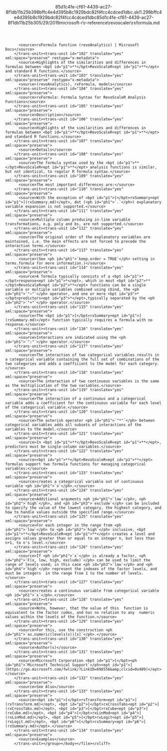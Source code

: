 <?xml version="1.0"?><xliff version="1.2" xmlns="urn:oasis:names:tc:xliff:document:1.2" xmlns:xsi="http://www.w3.org/2001/XMLSchema-instance" xsi:schemaLocation="urn:oasis:names:tc:xliff:document:1.2 xliff-core-1.2-transitional.xsd"><file datatype="xml" original="rxformula.md" source-language="en-US" target-language="en-US"><header><tool tool-id="mdxliff" tool-name="mdxliff" tool-version="1.0-8ab897d" tool-company="Microsoft" /><xliffext:skl_file_name xmlns:xliffext="urn:microsoft:content:schema:xliffextensions">85d1c4fe-cf61-4439-ac27-8f1db11b25b398bffc4e4d395b8c1929bdc82f4fcc4cdced1dbc.skl</xliffext:skl_file_name><xliffext:version xmlns:xliffext="urn:microsoft:content:schema:xliffextensions">1.2</xliffext:version><xliffext:ms.openlocfilehash xmlns:xliffext="urn:microsoft:content:schema:xliffextensions">98bffc4e4d395b8c1929bdc82f4fcc4cdced1dbc</xliffext:ms.openlocfilehash><xliffext:ms.sourcegitcommit xmlns:xliffext="urn:microsoft:content:schema:xliffextensions">85d1c4fe-cf61-4439-ac27-8f1db11b25b3</xliffext:ms.sourcegitcommit><xliffext:ms.lasthandoff xmlns:xliffext="urn:microsoft:content:schema:xliffextensions">05/29/2019</xliffext:ms.lasthandoff><xliffext:ms.openlocfilepath xmlns:xliffext="urn:microsoft:content:schema:xliffextensions">microsoft-r\r-reference\revoscaler\rxformula.md</xliffext:ms.openlocfilepath></header><body><group id="content" extype="content"><trans-unit id="101" translate="yes" xml:space="preserve" restype="x-metadata">
          <source>rxFormula function (revoAnalytics) | Microsoft Docs</source>
        </trans-unit><trans-unit id="102" translate="yes" xml:space="preserve" restype="x-metadata">
          <source>Highlights of the similarities and differences in formulas between <bpt id="p1">**</bpt>RevoScaleR<ept id="p1">**</ept> and standard R functions.</source>
        </trans-unit><trans-unit id="103" translate="yes" xml:space="preserve" restype="x-metadata">
          <source>(revoAnalytics), rxFormula, models</source>
        </trans-unit><trans-unit id="104" translate="yes" xml:space="preserve">
          <source>rxFormula: Formula Syntax for RevoScaleR Analysis Functions</source>
        </trans-unit><trans-unit id="105" translate="yes" xml:space="preserve">
          <source>Description</source>
        </trans-unit><trans-unit id="106" translate="yes" xml:space="preserve">
          <source>Highlights of the similarities and differences in formulas between <bpt id="p1">**</bpt>RevoScaleR<ept id="p1">**</ept> and standard R functions.</source>
        </trans-unit><trans-unit id="107" translate="yes" xml:space="preserve">
          <source>Details</source>
        </trans-unit><trans-unit id="108" translate="yes" xml:space="preserve">
          <source>The formula syntax used by the <bpt id="p1">**</bpt>RevoScaleR<ept id="p1">**</ept> analysis functions is similar, but not identical, to regular R formula syntax.</source>
        </trans-unit><trans-unit id="109" translate="yes" xml:space="preserve">
          <source>The most important differences are:</source>
        </trans-unit><trans-unit id="110" translate="yes" xml:space="preserve">
          <source>With the exception of <bpt id="p1">[</bpt>rxSummary<ept id="p1">](rxSummary.md)</ept>, dot (<ph id="ph1">`.`</ph>) explanatory variable expansion is not supported.</source>
        </trans-unit><trans-unit id="111" translate="yes" xml:space="preserve">
          <source>Multiple column producing in-line variable transformations, e.g. poly and bs, are not supported.</source>
        </trans-unit><trans-unit id="112" translate="yes" xml:space="preserve">
          <source>The original order of the explanatory variables are maintained, i.e. the main effects are not forced to precede the interaction terms.</source>
        </trans-unit><trans-unit id="113" translate="yes" xml:space="preserve">
          <source>(See <ph id="ph1">`keep.order = TRUE`</ph> setting in terms.formula for more information.)</source>
        </trans-unit><trans-unit id="114" translate="yes" xml:space="preserve">
          <source>A formula typically consists of a <bpt id="p1">*</bpt>response<ept id="p1">*</ept>, which in most <bpt id="p2">**</bpt>RevoScaleR<ept id="p2">**</ept> functions can be a single variable or multiple variables combined using cbind, the <ph id="ph1">`"~"`</ph> operator, and one or more <bpt id="p3">*</bpt>predictors<ept id="p3">*</ept>,typically separated by the <ph id="ph2">`"+"`</ph> operator.</source>
        </trans-unit><trans-unit id="115" translate="yes" xml:space="preserve">
          <source>The <bpt id="p1">[</bpt>rxSummary<ept id="p1">](rxSummary.md)</ept> function typically requires a formula with no response.</source>
        </trans-unit><trans-unit id="116" translate="yes" xml:space="preserve">
          <source>Interactions are indicated using the <ph id="ph1">`":"`</ph> operator.</source>
        </trans-unit><trans-unit id="117" translate="yes" xml:space="preserve">
          <source>The interaction of two categorical variables results in a categorical variable containing the full set of combinations of the two categories and adds a coefficient to the model for each category.</source>
        </trans-unit><trans-unit id="118" translate="yes" xml:space="preserve">
          <source>The interaction of two continuous variables is the same as the multiplication of the two variables.</source>
        </trans-unit><trans-unit id="119" translate="yes" xml:space="preserve">
          <source>The interaction of a continuous and a categorical variable adds a coefficient for the continuous variable for each level of the categorical variable.</source>
        </trans-unit><trans-unit id="120" translate="yes" xml:space="preserve">
          <source>The asterisk operator <ph id="ph1">`"*"`</ph> between categorical variables adds all subsets of interactions of the variables to the model.</source>
        </trans-unit><trans-unit id="121" translate="yes" xml:space="preserve">
          <source>In <bpt id="p1">**</bpt>RevoScaleR<ept id="p1">**</ept>, predictors must be single-column variables.</source>
        </trans-unit><trans-unit id="122" translate="yes" xml:space="preserve">
          <source><bpt id="p1">**</bpt>RevoScaleR<ept id="p1">**</ept> formulas support two formula functions for managing categorical variables:</source>
        </trans-unit><trans-unit id="123" translate="yes" xml:space="preserve">
          <source>creates a categorical variable out of continuous variable <ph id="ph1">`x`</ph>.</source>
        </trans-unit><trans-unit id="124" translate="yes" xml:space="preserve">
          <source>Additional arguments <ph id="ph1">`low`</ph>, <ph id="ph2">`high`</ph>, and <ph id="ph3">`exclude`</ph> can be included to specify the value of the lowest category, the highest category, and how to handle values outside the specified range.</source>
        </trans-unit><trans-unit id="125" translate="yes" xml:space="preserve">
          <source>For each integer in the range from <ph id="ph1">`low`</ph> to <ph id="ph2">`high`</ph> inclusive, <bpt id="p1">**</bpt>RevoScaleR<ept id="p1">**</ept> creates a level and assigns values greater than or equal to an integer n, but less than n+1, to n's level.</source>
        </trans-unit><trans-unit id="126" translate="yes" xml:space="preserve">
          <source>If <ph id="ph1">`x`</ph> is already a factor, <ph id="ph2">`F(x, low, high, exclude)`</ph> can be used to limit the range of levels used; in this case <ph id="ph3">`low`</ph> and <ph id="ph4">`high`</ph> represent the indexes of the factor levels, and must be integers  in the range from 1 to the number of levels.</source>
        </trans-unit><trans-unit id="127" translate="yes" xml:space="preserve">
          <source>creates a continuous variable from categorical variable <ph id="ph1">`x`</ph>.</source>
        </trans-unit><trans-unit id="128" translate="yes" xml:space="preserve">
          <source>Note, however, that the value of this  function is equivalent to the factor codes, and has no relation to any  numeric values within the levels of the function.</source>
        </trans-unit><trans-unit id="129" translate="yes" xml:space="preserve">
          <source>For this, use the construction <ph id="ph1">`as.numeric(levels(x))[x]`</ph>.</source>
        </trans-unit><trans-unit id="130" translate="yes" xml:space="preserve">
          <source>Author(s)</source>
        </trans-unit><trans-unit id="131" translate="yes" xml:space="preserve">
          <source>Microsoft Corporation <bpt id="p1">[</bpt><ph id="ph1">`Microsoft Technical Support`</ph><ept id="p1">](https://go.microsoft.com/fwlink/?LinkID=698556&amp;clcid=0x409)</ept></source>
        </trans-unit><trans-unit id="132" translate="yes" xml:space="preserve">
          <source>See Also</source>
        </trans-unit><trans-unit id="133" translate="yes" xml:space="preserve">
          <source><bpt id="p1">[</bpt>rxTransform<ept id="p1">](rxTransform.md)</ept>, <bpt id="p2">[</bpt>rxCrossTabs<ept id="p2">](rxCrossTabs.md)</ept>, <bpt id="p3">[</bpt>rxCube<ept id="p3">](rxCube.md)</ept>, <bpt id="p4">[</bpt>rxLinMod<ept id="p4">](rxLinMod.md)</ept>, <bpt id="p5">[</bpt>rxLogit<ept id="p5">](rxLogit.md)</ept>, <bpt id="p6">[</bpt>rxSummary<ept id="p6">](rxSummary.md)</ept>.</source>
        </trans-unit><trans-unit id="134" translate="yes" xml:space="preserve">
          <source>Examples</source>
        </trans-unit></group></body></file></xliff>